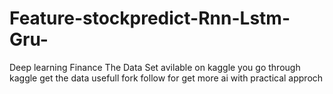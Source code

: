 # Feature-stockpredict-Rnn-Lstm-Gru-
Deep learning Finance
The Data Set avilable on kaggle you go through kaggle get the data 
usefull fork follow for get more ai with practical approch
